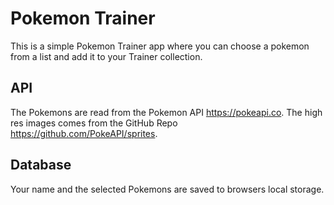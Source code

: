 # Pokemon Trainer

This is a simple Pokemon Trainer app where you can choose a pokemon from a list
and add it to your Trainer collection.

## API

The Pokemons are read from the Pokemon API https://pokeapi.co.
The high res images comes from the GitHub Repo https://github.com/PokeAPI/sprites.

## Database

Your name and the selected Pokemons are saved to browsers local storage. 